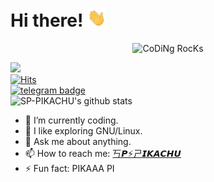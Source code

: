 # Hi there! <img src="https://raw.githubusercontent.com/ABSphreak/ABSphreak/master/gifs/Hi.gif" width="30px">

<div align="center" width="50">
<img src="https://media2.giphy.com/media/M9kgjEsLG6LMbYC9dl/giphy.gif" alt="CoDiNg RocKs"  width="300"/>
</div>

![](https://komarev.com/ghpvc/?username=SP-PIKACHU&style=flat&color=orange&label=PROFILE+VIEWS)<br>
[![Hits](https://hits.seeyoufarm.com/api/count/incr/badge.svg?url=https%3A%2F%2Fgithub.com%2FSP-PIKACHU&count_bg=%2379C83D&title_bg=%23555555&icon=mediafire.svg&icon_color=%23E7E7E7&title=HITS&edge_flat=false)](https://hits.seeyoufarm.com)<br>
[![telegram badge](https://img.shields.io/badge/SP_PIKACHU-30302f?style=flat&logo=telegram)](https://t.me/pik0chu007)<br>
![SP-PIKACHU's github stats](https://github-readme-stats.vercel.app/api?username=SP-PIKACHU&bg_color=30,e96443,904e95&title_color=fff&text_color=fff)



- 🔭 I’m currently coding.
- 🌱 I like exploring GNU/Linux.
- 💬 Ask me about anything.
- 📫 How to reach me: [丂𝙋⚡ㄕ𝙄𝙆𝘼𝘾𝙃𝙐](https://t.me/pik0chu007)<br>
- ⚡ Fun fact: PIKAAA PI

</div>

